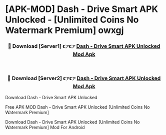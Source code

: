 # [APK-MOD] Dash - Drive Smart APK Unlocked - [Unlimited Coins No Watermark Premium] owxgj



<div align="center">
<h3>🔴 Download [Server1] 👉👉 <a href="https://momento.my/?title=Dash_-_Drive_Smart_APK_Unlocked">Dash - Drive Smart APK Unlocked Mod Apk</a></h3><br>

<h3>🔴 Download [Server2] 👉👉 <a href="https://momento.my/?title=Dash_-_Drive_Smart_APK_Unlocked">Dash - Drive Smart APK Unlocked Mod Apk</a></h3>
</div>



Download Dash - Drive Smart APK Unlocked 

Free APK MOD Dash - Drive Smart APK Unlocked [Unlimited Coins No Watermark Premium]

Download Dash - Drive Smart APK Unlocked [Unlimited Coins No Watermark Premium] Mod For Android
